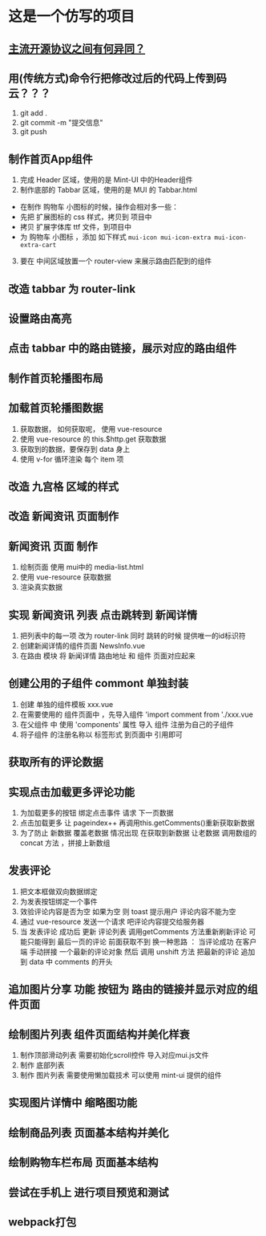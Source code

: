 # 这是一个仿写的项目

## 

### 



## [主流开源协议之间有何异同？](https://www.zhihu.com/question/19568896)

## 用(传统方式)命令行把修改过后的代码上传到码云？？？
1. git add .
2. git commit -m "提交信息"
3. git push

## 制作首页App组件
1. 完成 Header 区域，使用的是 Mint-UI 中的Header组件
2. 制作底部的 Tabbar 区域，使用的是 MUI 的 Tabbar.html
 + 在制作 购物车 小图标的时候，操作会相对多一些：
 + 先把 扩展图标的 css 样式，拷贝到 项目中
 + 拷贝 扩展字体库 ttf 文件，到项目中
 + 为 购物车 小图标 ，添加 如下样式 `mui-icon mui-icon-extra mui-icon-extra-cart`
3. 要在 中间区域放置一个 router-view 来展示路由匹配到的组件

## 改造 tabbar 为 router-link

## 设置路由高亮

## 点击 tabbar 中的路由链接，展示对应的路由组件

## 制作首页轮播图布局

## 加载首页轮播图数据
1. 获取数据， 如何获取呢， 使用 vue-resource
2. 使用 vue-resource 的 this.$http.get 获取数据
3. 获取到的数据，要保存到 data 身上
4. 使用 v-for 循环渲染 每个 item 项

## 改造 九宫格 区域的样式

## 改造 新闻资讯 页面制作

## 新闻资讯 页面 制作
1. 绘制页面 使用 mui中的 media-list.html
2. 使用 vue-resource 获取数据
3. 渲染真实数据

## 实现 新闻资讯 列表 点击跳转到 新闻详情
1. 把列表中的每一项 改为 router-link 同时 跳转的时候 提供唯一的id标识符
2. 创建新闻详情的组件页面 NewsInfo.vue
3. 在路由 模块 将 新闻详情 路由地址 和 组件 页面对应起来

## 创建公用的子组件 commont 单独封装
1. 创建 单独的组件模板 xxx.vue
2. 在需要使用的 组件页面中 ，先导入组件 'import comment from './xxx.vue
3. 在父组件 中 使用 'components' 属性 导入 组件 注册为自己的子组件 
4. 将子组件 的注册名称以 标签形式 到页面中 引用即可

## 获取所有的评论数据

## 实现点击加载更多评论功能
1. 为加载更多的按钮 绑定点击事件 请求 下一页数据
2. 点击加载更多 让 pageindex++ 再调用this.getComments()重新获取新数据
3. 为了防止 新数据 覆盖老数据 情况出现 在获取到新数据 让老数据 调用数组的 concat 方法 ，拼接上新数组 

## 发表评论
1. 把文本框做双向数据绑定
2. 为发表按钮绑定一个事件
3. 效验评论内容是否为空 如果为空 则 toast 提示用户 评论内容不能为空
4. 通过 vue-resource 发送一个请求 吧评论内容提交给服务器
5. 当 发表评论 成功后 更新 评论列表 调用getComments 方法重新刷新评论 可能只能得到 最后一页的评论 前面获取不到 
换一种思路 ： 当评论成功 在客户端 手动拼接 一个最新的评论对象 然后 调用 unshift 方法 把最新的评论 追加到 data 中 comments 的开头 

## 追加图片分享 功能 按钮为 路由的链接并显示对应的组件页面

## 绘制图片列表 组件页面结构并美化样衰
1. 制作顶部滑动列表 需要初始化scroll控件 导入对应mui.js文件
2. 制作 底部列表
3. 制作 图片列表 需要使用懒加载技术 可以使用 mint-ui 提供的组件

## 实现图片详情中 缩略图功能

## 绘制商品列表 页面基本结构并美化

## 绘制购物车栏布局 页面基本结构

## 尝试在手机上 进行项目预览和测试

## webpack打包 
